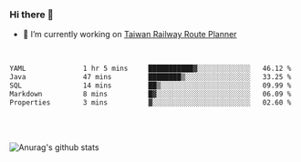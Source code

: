 ### Hi there 👋

- 🔭 I’m currently working on [Taiwan Railway Route Planner](https://github.com/Taiwan-Railway-Route-Planner)

<br/>

<!--START_SECTION:waka-->

```txt
YAML              1 hr 5 mins     ███████████▓░░░░░░░░░░░░░   46.12 %
Java              47 mins         ████████▒░░░░░░░░░░░░░░░░   33.25 %
SQL               14 mins         ██▒░░░░░░░░░░░░░░░░░░░░░░   09.99 %
Markdown          8 mins          █▓░░░░░░░░░░░░░░░░░░░░░░░   06.09 %
Properties        3 mins          ▓░░░░░░░░░░░░░░░░░░░░░░░░   02.60 %
```

<!--END_SECTION:waka-->

<br/>
<br/>

![Anurag's github stats](https://github-readme-stats.vercel.app/api?username=DepickereSven&show_icons=true&theme=tokyonight)



<!--
**DepickereSven/DepickereSven** is a ✨ _special_ ✨ repository because its `README.md` (this file) appears on your GitHub profile.

Here are some ideas to get you started:

- 🔭 I’m currently working on ...
- 🌱 I’m currently learning ...
- 👯 I’m looking to collaborate on ...
- 🤔 I’m looking for help with ...
- 💬 Ask me about ...
- 📫 How to reach me: ...
- 😄 Pronouns: ...
- ⚡ Fun fact: ...
-->
